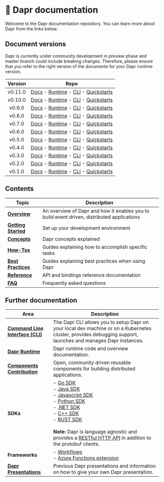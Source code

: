 # 📖 Dapr documentation

Welcome to the Dapr documentation repository. You can learn more about Dapr from the links below.


## Document versions

Dapr is currently under community development in preview phase and master branch could include breaking changes. Therefore, please ensure that you refer to the right version of the documents for your Dapr runtime version.

| Version | Repo |
|:-------:|:----:|
| v0.11.0 | [Docs](https://github.com/dapr/docs/tree/v0.11.0) - [Runtime](https://github.com/dapr/dapr/tree/v0.11.0) - [CLI](https://github.com/dapr/cli/tree/release-0.11) - [Quickstarts](https://github.com/dapr/quickstarts/tree/v0.11.0)
| v0.10.0 | [Docs](https://github.com/dapr/docs/tree/v0.10.0) - [Runtime](https://github.com/dapr/dapr/tree/v0.10.0) - [CLI](https://github.com/dapr/cli/tree/release-0.10) - [Quickstarts](https://github.com/dapr/quickstarts/tree/v0.10.0)
| v0.9.0  | [Docs](https://github.com/dapr/docs/tree/v0.9.0)  - [Runtime](https://github.com/dapr/dapr/tree/v0.9.0)  - [CLI](https://github.com/dapr/cli/tree/release-0.9) - [Quickstarts](https://github.com/dapr/quickstarts/tree/v0.9.0)
| v0.8.0  | [Docs](https://github.com/dapr/docs/tree/v0.8.0)  - [Runtime](https://github.com/dapr/dapr/tree/v0.8.0)  - [CLI](https://github.com/dapr/cli/tree/release-0.8) - [Quickstarts](https://github.com/dapr/quickstarts/tree/v0.8.0)
| v0.7.0  | [Docs](https://github.com/dapr/docs/tree/v0.7.0)  - [Runtime](https://github.com/dapr/dapr/tree/v0.7.0)  - [CLI](https://github.com/dapr/cli/tree/release-0.7) - [Quickstarts](https://github.com/dapr/quickstarts/tree/v0.7.0)
| v0.6.0  | [Docs](https://github.com/dapr/docs/tree/v0.6.0)  - [Runtime](https://github.com/dapr/dapr/tree/v0.6.0)  - [CLI](https://github.com/dapr/cli/tree/release-0.6) - [Quickstarts](https://github.com/dapr/quickstarts/tree/v0.6.0)
| v0.5.0  | [Docs](https://github.com/dapr/docs/tree/v0.5.0)  - [Runtime](https://github.com/dapr/dapr/tree/v0.5.0)  - [CLI](https://github.com/dapr/cli/tree/release-0.5) - [Quickstarts](https://github.com/dapr/quickstarts/tree/v0.5.0)
| v0.4.0  | [Docs](https://github.com/dapr/docs/tree/v0.4.0)  - [Runtime](https://github.com/dapr/dapr/tree/v0.4.0)  - [CLI](https://github.com/dapr/cli/tree/release-0.4) - [Quickstarts](https://github.com/dapr/quickstarts/tree/v0.4.0)
| v0.3.0  | [Docs](https://github.com/dapr/docs/tree/v0.3.0)  - [Runtime](https://github.com/dapr/dapr/tree/v0.3.0)  - [CLI](https://github.com/dapr/cli/tree/release-0.3) - [Quickstarts](https://github.com/dapr/quickstarts/tree/v0.3.0)
| v0.2.0  | [Docs](https://github.com/dapr/docs/tree/v0.2.0)  - [Runtime](https://github.com/dapr/dapr/tree/v0.2.0)  - [CLI](https://github.com/dapr/cli/tree/release-0.2) - [Quickstarts](https://github.com/dapr/quickstarts/tree/v0.2.0)
| v0.1.0  | [Docs](https://github.com/dapr/docs/tree/v0.1.0)  - [Runtime](https://github.com/dapr/dapr/tree/v0.1.0)  - [CLI](https://github.com/dapr/cli/tree/release-0.1) - [Quickstarts](https://github.com/dapr/quickstarts/tree/v0.1.0)

## Contents

| Topic | Description |
|-------|-------------|
|**[Overview](./overview)** | An overview of Dapr and how it enables you to build event driven, distributed applications
|**[Getting Started](./getting-started)** | Set up your development environment
|**[Concepts](./concepts)** | Dapr concepts explained
|**[How-Tos](./howto)** | Guides explaining how to accomplish specific tasks
|**[Best Practices](./best-practices)** | Guides explaining best practices when using Dapr
|**[Reference](./reference)** | API and bindings reference documentation
|**[FAQ](FAQ.md)** | Frequently asked questions

## Further documentation

| Area | Description |
|------|-------------|
| **[Command Line Interface (CLI)](https://github.com/dapr/cli)** | The Dapr CLI allows you to setup Dapr on your local dev machine or on a Kubernetes cluster, provides debugging support, launches and manages Dapr instances.
| **[Dapr Runtime](https://github.com/dapr/dapr)** | Dapr runtime code and overview documentation.
| **[Components Contribution](https://github.com/dapr/components-contrib)** | Open, community driven reusable components for building distributed applications.
| **SDKs** | - [Go SDK](https://github.com/dapr/go-sdk)<br>- [Java SDK](https://github.com/dapr/java-sdk)<br>- [Javascript SDK](https://github.com/dapr/js-sdk)<br>- [Python SDK](https://github.com/dapr/python-sdk)<br>- [.NET SDK](https://github.com/dapr/dotnet-sdk)<br>- [C++ SDK](https://github.com/dapr/cpp-sdk)<br>- [RUST SDK](https://github.com/dapr/rust-sdk)<br><br>**Note:** Dapr is language agnostic and provides a [RESTful HTTP API](./reference/api/README.md) in addition to the protobuf clients.
| **Frameworks** | - [Workflows](https://github.com/dapr/workflows)<br>- [Azure Functions extension](https://github.com/dapr/azure-functions-extension)<br>
| **[Dapr Presentations](./presentations)** | Previous Dapr presentations and information on how to give your own Dapr presentation.
